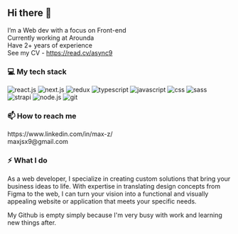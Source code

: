 ## Hi there 👋

I’m a Web dev with a focus on Front-end <br/>
Currently working at Arounda <br/>
Have 2+ years of experience <br/>
See my CV - https://read.cv/async9

### 💻 My tech stack

<div display="flex">
  <img src="https://img.shields.io/badge/react.js-black?style=for-the-badge&logo=react&logoColor=white" alt="react.js"/>
  <img src="https://img.shields.io/badge/next.js-black?style=for-the-badge&logo=next.js&logoColor=white" alt="next.js"/>
  <img src="https://img.shields.io/badge/redux-black?style=for-the-badge&logo=redux&logoColor=white" alt="redux"/>
  <img src="https://img.shields.io/badge/typescript-black?style=for-the-badge&logo=typescript&logoColor=white" alt="typescript"/>
  <img src="https://img.shields.io/badge/javascript-black?style=for-the-badge&logo=javascript&logoColor=white" alt="javascript"/>
  <img src="https://img.shields.io/badge/css-black?style=for-the-badge&logo=css3&logoColor=white" alt="css"/>
  <img src="https://img.shields.io/badge/sass-black?style=for-the-badge&logo=sass&logoColor=white" alt="sass"/>
  <img src="https://img.shields.io/badge/strapi-black?style=for-the-badge&logo=strapi&logoColor=white" alt="strapi"/>
  <img src="https://img.shields.io/badge/node.js-black?style=for-the-badge&logo=node.js&logoColor=white" alt="node.js"/>
  <img src="https://img.shields.io/badge/git-black?style=for-the-badge&logo=git&logoColor=white" alt="git"/>
</div>


### 📫 How to reach me

<div>
  https://www.linkedin.com/in/max-z/
  <br />
  maxjsx9@gmail.com
</div>


### ⚡ What I do 

As a web developer, I specialize in creating custom solutions that bring your business ideas to life. With expertise in translating design concepts from Figma to the web, I can turn your vision into a functional and visually appealing website or application that meets your specific needs.

My Github is empty simply because I'm very busy with work and learning new things after.
